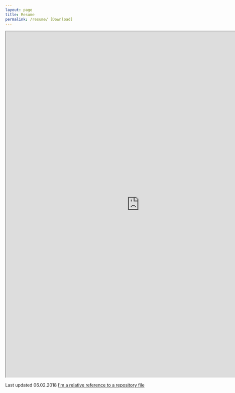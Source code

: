 ```yaml
---
layout: page
title: Resume
permalink: /resume/ [Download]
---
```


<iframe src="https://resume.creddle.io/embed/2b7hcsenf7"
  width="850" height="1100" seamless></iframe>
  
Last updated 06.02.2018
[I'm a relative reference to a repository file](../blob/master/LICENSE)

